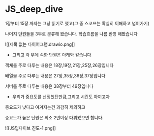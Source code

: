 # JS_deep_dive
1장부터 15장 까지는 그냥 읽기로 했고(그 중 스코프는 확실히 이해하고 넘어가기)

나머지 단원들을 3부로 분류해 봤습니다.
학습흐름을 나름 반영 해봤습니다

![[제목 없는 다이어그램.drawio.png]]
- 그리고 각 부에 속한 단원은 아래와 같습니다

>
객체를 주로 다루는 내용은 18장,19장,21장,25장,26장입니다
>
배열을 주로 다루는 내용은 27장,35장,36장,37장입니다
>
서버를 주로 다루는 내용은 38장부터 49장입니다



- 우리가 중요도를 선정했던만큼,그리고 시간도 아끼고자
>
>
중요도가 낮다고 여겨지는건 과감히 제외하고
>
중요도가 높은 단원은 최소 2번이상 다뤄봤으면 합니다.


![[JS딥다이브 진도-1.png]]

